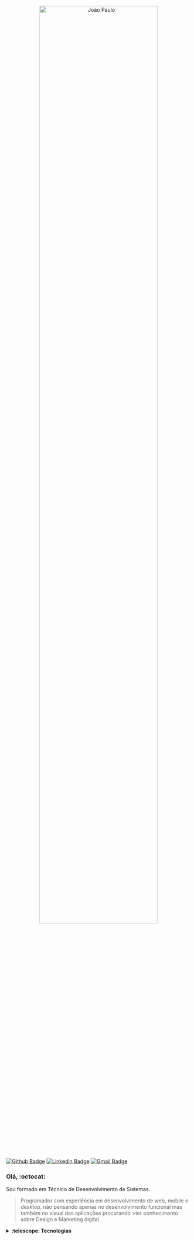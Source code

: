 <p align="center">
  <img src="https://github.com/imxuaum/imxuaum/blob/master/assets/wallpaper-github.png" width="80%"
  alt="João Paulo" />
</p>

[![Github Badge](https://img.shields.io/badge/-Github-000?style=flat-square&logo=Github&logoColor=white&link=https://github.com/imxuaum)](https://github.com/imxuaum)
[![Linkedin Badge](https://img.shields.io/badge/-LinkedIn-blue?style=flat-square&logo=Linkedin&logoColor=white&link=https://www.linkedin.com/in/imxuaum)](https://www.linkedin.com/in/imxuaum)
[![Gmail Badge](https://img.shields.io/badge/-Gmail-c14438?style=flat-square&logo=Gmail&logoColor=white&link=mailto:joaojpmoreira25@gmail.com)](mailto:joaojpmoreira25@gmail.com)

### Olá, :octocat:
Sou formado em Técnico de Desenvolvimento de Sistemas.

>Programador com experiência em desenvolvimento de web, mobile e desktop, não pensando apenas no desenvolvimento funcional mas também no visual das aplicações procurando >ter conhecimento sobre Design e Marketing digital.

<details>
  <summary><b>:telescope: Tecnologias</b></summary>
    <ul>
      <li>HTML</li>
      <li>CSS</li>
      <li>JavaScript</li>
      <li>Typescript</li>
      <li>NodeJS</li>
      <li>React</li>
      <li>Redux</li>
      <li>SQL</li>
      <li>NoSQL</li>
    </ul>
</details>

<!--
**imxuaum/imxuaum** is a ✨ _special_ ✨ repository because its `README.md` (this file) appears on your GitHub profile.

Here are some ideas to get you started:

- 🔭 I’m currently working on ...
- 🌱 I’m currently learning ...
- 👯 I’m looking to collaborate on ...
- 🤔 I’m looking for help with ...
- 💬 Ask me about ...
- 📫 How to reach me: ...
- 😄 Pronouns: ...
- ⚡ Fun fact: ...
-->
